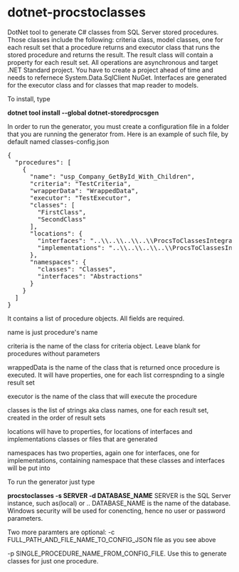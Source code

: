 # dotnet-procstoclasses
DotNet tool to generate C# classes from SQL Server stored procedures.  Those classes include the following: criteria class, model classes, one for each result set that a procedure returns and executor class that runs the stored procedure and returns the result.  The result class will contain a property for each result set.  All operations are asynchronous and target .NET Standard project.  You have to create a project ahead of time and needs to refernece System.Data.SqlClient NuGet.  Interfaces are generated for the executor class and for classes that map reader to models.

To install, type 

**dotnet tool install --global dotnet-storedprocsgen**

In order to run the generator, you must create a configuration file in a folder that you are running the generator from.  Here is an example of such file, by default named classes-config.json

<pre>
{
  "procedures": [
    {
      "name": "usp_Company_GetById_With_Children",
      "criteria": "TestCriteria",
      "wrapperData": "WrappedData",
      "executor": "TestExecutor",
      "classes": [
        "FirstClass",
        "SecondClass"
      ],
      "locations": {
        "interfaces": "..\\..\\..\\..\\ProcsToClassesIntegrationTests\\Interfaces",
        "implementations": "..\\..\\..\\..\\ProcsToClassesIntegrationTests\\Implementations"
      },
      "namespaces": {
        "classes": "Classes",
        "interfaces": "Abstractions"
      }
    }
  ]
}
</pre>
It contains a list of procedure objects.  All fields are required.

name is just procedure's name

criteria is the name of the class for criteria object. Leave blank for procedures without parameters

wrappedData is the name of the class that is returned once procedure is executed.  It will have properties, one for each list correspnding to a single result set

executor is the name of the class that will execute the procedure

classes is the list of strings aka class names, one for each result set, created in the order of result sets

locations will have to properties, for locations of interfaces and implementations classes or files that are generated

namespaces has two properties, again one for interfaces, one for implementations, containing namespace that these classes and interfaces will be put into

To run the generator just type 

**procstoclasses -s SERVER -d DATABASE_NAME**
SERVER is the SQL Server instance, such as(local) or ..  DATABASE_NAME is the name of the database.  Windows security will be used for conencting, hence no user or password parameters.

Two more paramters are optional:
-c FULL_PATH_AND_FILE_NAME_TO_CONFIG_JSON file as you see above

-p SINGLE_PROCEDURE_NAME_FROM_CONFIG_FILE.  Use this to generate classes for just one procedure.
